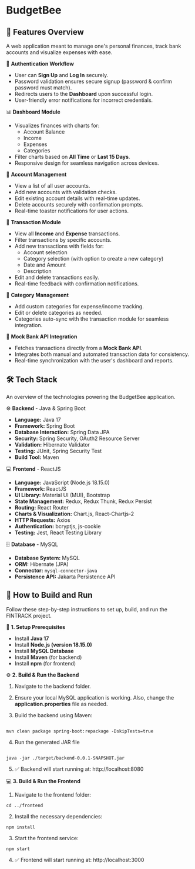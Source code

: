 # **BudgetBee**


## 🚀 **Features Overview**

A web application meant to manage one's personal finances, track bank accounts and visualize expenses with ease.  


🔐 **Authentication Workflow**

- User can **Sign Up** and **Log In** securely.  
- Password validation ensures secure signup (password & confirm password must match).  
- Redirects users to the **Dashboard** upon successful login.  
- User-friendly error notifications for incorrect credentials.  


📊 **Dashboard Module**

- Visualizes finances with charts for:  
  - Account Balance  
  - Income  
  - Expenses  
  - Categories  
- Filter charts based on **All Time** or **Last 15 Days**.  
- Responsive design for seamless navigation across devices.  


📂 **Account Management**

- View a list of all user accounts.  
- Add new accounts with validation checks.  
- Edit existing account details with real-time updates.  
- Delete accounts securely with confirmation prompts.  
- Real-time toaster notifications for user actions.  


💸 **Transaction Module**

- View all **Income** and **Expense** transactions.  
- Filter transactions by specific accounts.  
- Add new transactions with fields for:  
  - Account selection  
  - Category selection (with option to create a new category)  
  - Date and Amount  
  - Description  
- Edit and delete transactions easily.  
- Real-time feedback with confirmation notifications.  


📁 **Category Management**

- Add custom categories for expense/income tracking.  
- Edit or delete categories as needed.  
- Categories auto-sync with the transaction module for seamless integration.  



🔄 **Mock Bank API Integration**

- Fetches transactions directly from a **Mock Bank API**.  
- Integrates both manual and automated transaction data for consistency.  
- Real-time synchronization with the user's dashboard and reports.  


## 🛠️ **Tech Stack**

An overview of the technologies powering the BudgetBee application.


⚙️ **Backend** - Java & Spring Boot

- **Language:** Java 17  
- **Framework:** Spring Boot  
- **Database Interaction:** Spring Data JPA  
- **Security:** Spring Security, OAuth2 Resource Server  
- **Validation:** Hibernate Validator  
- **Testing:** JUnit, Spring Security Test  
- **Build Tool:** Maven  


💻 **Frontend** - ReactJS

- **Language:** JavaScript (Node.js 18.15.0)  
- **Framework:** ReactJS  
- **UI Library:** Material UI (MUI), Bootstrap  
- **State Management:** Redux, Redux Thunk, Redux Persist  
- **Routing:** React Router  
- **Charts & Visualization:** Chart.js, React-Chartjs-2  
- **HTTP Requests:** Axios  
- **Authentication:** bcryptjs, js-cookie  
- **Testing:** Jest, React Testing Library  



🗄️ **Database** - MySQL

- **Database System:** MySQL  
- **ORM:** Hibernate (JPA)  
- **Connector:** `mysql-connector-java`  
- **Persistence API:** Jakarta Persistence API  


## 🚀 **How to Build and Run**

Follow these step-by-step instructions to set up, build, and run the FINTRACK project.


🔧 **1. Setup Prerequisites**

- Install **Java 17**  
- Install **Node.js (version 18.15.0)**  
- Install **MySQL Database**  
- Install **Maven** (for backend)  
- Install **npm** (for frontend)  




⚙️ **2. Build & Run the Backend**

1. Navigate to the backend folder. 

2. Ensure your local MySQL application is working. Also, change the **application.properties** file as needed.
   
3. Build the backend using Maven:

```

mvn clean package spring-boot:repackage -DskipTests=true

```

4. Run the generated JAR file

```

java -jar ./target/backend-0.0.1-SNAPSHOT.jar

```

5. ✅ Backend will start running at: http://localhost:8080








💻 **3. Build & Run the Frontend**

1. Navigate to the frontend folder:

```
cd ../frontend

```

2. Install the necessary dependencies:

```
npm install

```

3. Start the frontend service:

```
npm start

```

4. ✅ Frontend will start running at: http://localhost:3000





